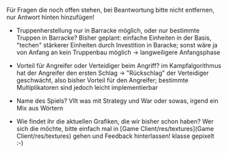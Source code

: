 Für Fragen die noch offen stehen, bei Beantwortung bitte nicht entfernen, nur Antwort hinten hinzufügen!


* Truppenherstellung nur in Barracke möglich, oder nur bestimmte Truppen in Barracke?
Bisher geplant: einfache Einheiten in der Basis, "techen" stärkerer Einheiten durch Investition in Baracke;
sonst wäre ja von Anfang an kein Truppenbau möglich -> langweiligere Anfangsphase

* Vorteil für Angreifer oder Verteidiger beim Angriff?
  im Kampfalgorithmus hat der Angreifer den ersten Schlag -> "Rückschlag" der Verteidiger geschwächt, also bisher Vorteil für den Angreifer;
  bestimmte Multiplikatoren sind jedoch leicht implementierbar

* Name des Spiels?
  Vllt was mit Strategy und War oder sowas, irgend ein Mix aus Wörtern

* Wie findet ihr die aktuellen Grafiken, die wir bisher schon haben?
  Wer sich die möchte, bitte einfach mal in [Game Client/res/textures](Game Client/res/textures) gehen und Feedback hinterlassen!
  klasse gepixelt :-)
